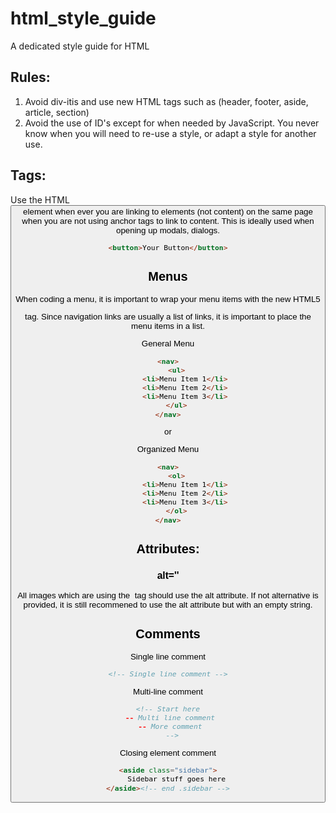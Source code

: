 html_style_guide
================
A dedicated style guide for HTML


## Rules:
1. Avoid div-itis and use new HTML tags such as (header, footer, aside, article, section)
2. Avoid the use of ID's except for when needed by JavaScript. You never know when you will need to re-use a style,
or adapt a style for another use.

## Tags:

Use the HTML <button> element when ever you are linking to elements (not content) on the same page when 
you are not using anchor tags to link to content. This is ideally used when opening up modals, dialogs.

```html
<button>Your Button</button>
```

## Menus
When coding a menu, it is important to wrap your menu items with the new HTML5 <nav> tag. Since navigation links are 
usually a list of links, it is important to place the menu items in a list.

General Menu
```html
<nav>
    <ul>
        <li>Menu Item 1</li>
        <li>Menu Item 2</li>
        <li>Menu Item 3</li>
    </ul>
</nav>
```

or

Organized Menu
``` html
<nav>
    <ol>
        <li>Menu Item 1</li>
        <li>Menu Item 2</li>
        <li>Menu Item 3</li>
    </ol>
</nav>
```


## Attributes:
### alt=''
All images which are using the <img> tag should use the alt attribute. If not alternative is provided, it is still 
recommened to use the alt attribute but with an empty string.

## Comments
Single line comment
```html
<!-- Single line comment -->
```

Multi-line comment
```html
<!-- Start here
  -- Multi line comment 
  -- More comment 
  -->
```

Closing element comment
```html
<aside class="sidebar">
    Sidebar stuff goes here
</aside><!-- end .sidebar -->
```